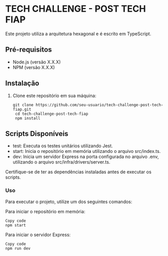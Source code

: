 # TECH CHALLENGE - POST TECH FIAP

Este projeto utiliza a arquitetura hexagonal e é escrito em TypeScript.

## Pré-requisitos

- Node.js (versão X.X.X)
- NPM (versão X.X.X)

## Instalação

1. Clone este repositório em sua máquina:

   ```shell
   git clone https://github.com/seu-usuario/tech-challenge-post-tech-fiap.git
    cd tech-challenge-post-tech-fiap
    npm install
   ```

## Scripts Disponíveis

- test: Executa os testes unitários utilizando Jest.
- start: Inicia o repositório em memória utilizando o arquivo src/index.ts.
- dev: Inicia um servidor Express na porta configurada no arquivo .env, utilizando o arquivo src/infra/drivers/server.ts.

Certifique-se de ter as dependências instaladas antes de executar os scripts.

### Uso

Para executar o projeto, utilize um dos seguintes comandos:

Para iniciar o repositório em memória:

```shell
Copy code
npm start
```

Para iniciar o servidor Express:

```shell
Copy code
npm run dev
```
